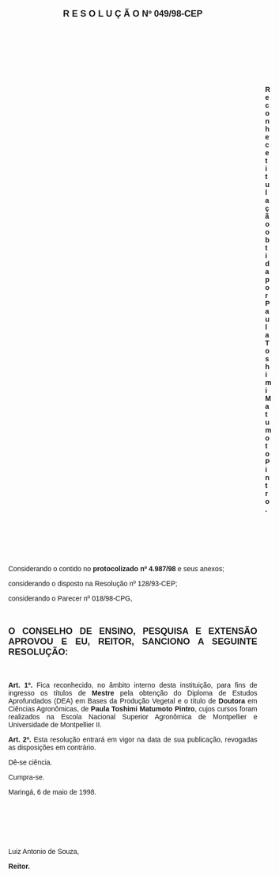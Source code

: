 <BODY>

<B><FONT FACE="Arial" SIZE=4><P ALIGN="CENTER">R E S O L U &Ccedil; &Atilde; O  Nº  049/98-CEP</P>
</B></FONT><FONT FACE="Arial"><P ALIGN="JUSTIFY"></P>
<P ALIGN="JUSTIFY">&nbsp;</P>
<P ALIGN="JUSTIFY">&nbsp;</P>
<P ALIGN="JUSTIFY">&nbsp;</P>
<P ALIGN="JUSTIFY">&nbsp;</P><DIR>
<DIR>
<DIR>
<DIR>
<DIR>
<DIR>
<DIR>
<DIR>
<DIR>
<DIR>
<DIR>
<DIR>
<DIR>

<B><P ALIGN="JUSTIFY">Reconhece titula&ccedil;&atilde;o obtida por Paula Toshimi Matumoto Pintro.</P>
</B><P ALIGN="JUSTIFY"></P>
<P ALIGN="JUSTIFY">&nbsp;</P>
<P ALIGN="JUSTIFY">&nbsp;</P>
<P ALIGN="JUSTIFY">&nbsp;</P></DIR>
</DIR>
</DIR>
</DIR>
</DIR>
</DIR>
</DIR>
</DIR>
</DIR>
</DIR>
</DIR>
</DIR>
</DIR>

<P ALIGN="JUSTIFY">&#9;Considerando o contido no <B>protocolizado nº 4.987/98</B> e seus anexos;</P>
<P ALIGN="JUSTIFY">&#9;considerando o disposto na Resolu&ccedil;&atilde;o nº 128/93-CEP;</P>
<P ALIGN="JUSTIFY">&#9;considerando o Parecer nº 018/98-CPG,</P>
<P ALIGN="JUSTIFY"></P>
<P ALIGN="JUSTIFY">&nbsp;</P>
</FONT><B><FONT FACE="Arial" SIZE=4><P ALIGN="JUSTIFY">O CONSELHO DE ENSINO, PESQUISA E EXTENS&Atilde;O APROVOU E EU, REITOR, SANCIONO A SEGUINTE RESOLU&Ccedil;&Atilde;O:</P>
</B></FONT><FONT FACE="Arial"><P ALIGN="JUSTIFY"></P>
<P ALIGN="JUSTIFY">&nbsp;</P>
<P ALIGN="JUSTIFY">&#9;<B>Art. 1º.</B> Fica reconhecido, no &acirc;mbito interno desta institui&ccedil;&atilde;o, para fins de ingresso os t&iacute;tulos de <B>Mestre</B> pela obten&ccedil;&atilde;o do Diploma de Estudos Aprofundados (DEA) em Bases da Produ&ccedil;&atilde;o Vegetal e o t&iacute;tulo de <B>Doutora</B> em Ci&ecirc;ncias Agron&ocirc;micas, de <B>Paula Toshimi Matumoto Pintro</B>, cujos cursos foram realizados na Escola Nacional Superior Agron&ocirc;mica de Montpellier e Universidade de Montpellier II.</P>
<P ALIGN="JUSTIFY">&#9;<B>Art. 2º.</B> Esta resolu&ccedil;&atilde;o entrar&aacute; em vigor na data de sua publica&ccedil;&atilde;o, revogadas as disposi&ccedil;&otilde;es em contr&aacute;rio.</P>
<P ALIGN="JUSTIFY">&#9;D&ecirc;-se ci&ecirc;ncia.</P>
<P ALIGN="JUSTIFY">&#9;Cumpra-se.</P>
<P ALIGN="JUSTIFY"></P>
<P>Maring&aacute;, 6 de maio de 1998.</P>
<P ALIGN="JUSTIFY"></P>
<P ALIGN="JUSTIFY">&nbsp;</P>
<P ALIGN="JUSTIFY">&nbsp;</P>
<P ALIGN="JUSTIFY">&nbsp;</P>
<P ALIGN="JUSTIFY">Luiz Antonio de Souza,</P>
<B><P ALIGN="JUSTIFY">Reitor.</P></B></FONT></BODY>
